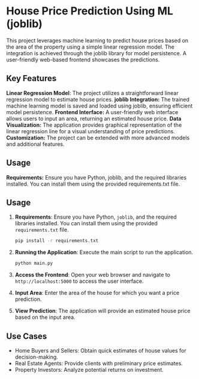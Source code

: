 # House Price Prediction Using ML (joblib)
This project leverages machine learning to predict house prices based on the area of the property using a simple linear regression model. The integration is achieved through the joblib library for model persistence. A user-friendly web-based frontend showcases the predictions.

## Key Features
**Linear Regression Model**: The project utilizes a straightforward linear regression model to estimate house prices.
**joblib Integration:** The trained machine learning model is saved and loaded using joblib, ensuring efficient model persistence.
**Frontend Interface:** A user-friendly web interface allows users to input an area, returning an estimated house price.
**Data Visualization:** The application provides graphical representation of the linear regression line for a visual understanding of price predictions.
**Customization:** The project can be extended with more advanced models and additional features.

## Usage

**Requirements:** Ensure you have Python, joblib, and the required libraries installed. You can install them using the provided requirements.txt file.

## Usage

1. **Requirements**: Ensure you have Python, `joblib`, and the required libraries installed. You can install them using the provided `requirements.txt` file.

    ```bash
    pip install -r requirements.txt
    ```

2. **Running the Application**: Execute the main script to run the application.

    ```bash
    python main.py
    ```

3. **Access the Frontend**: Open your web browser and navigate to `http://localhost:5000` to access the user interface.

4. **Input Area**: Enter the area of the house for which you want a price prediction.

5. **View Prediction**: The application will provide an estimated house price based on the input area.



## Use Cases
- Home Buyers and Sellers: Obtain quick estimates of house values for decision-making.
- Real Estate Agents: Provide clients with preliminary price estimates.
- Property Investors: Analyze potential returns on investment.

